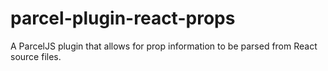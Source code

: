 # parcel-plugin-react-props
A ParcelJS plugin that allows for prop information to be parsed from React source files.
